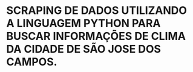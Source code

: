 # SCRAPING DE DADOS UTILIZANDO A LINGUAGEM PYTHON PARA BUSCAR INFORMAÇÕES DE CLIMA DA CIDADE DE SÃO JOSE DOS CAMPOS.
